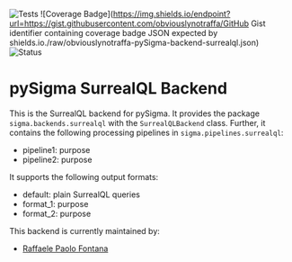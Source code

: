 ![Tests](https://github.com/obviouslynotraffa/pySigma-backend-surrealql/actions/workflows/test.yml/badge.svg)
![Coverage Badge](https://img.shields.io/endpoint?url=https://gist.githubusercontent.com/obviouslynotraffa/GitHub Gist identifier containing coverage badge JSON expected by shields.io./raw/obviouslynotraffa-pySigma-backend-surrealql.json)
![Status](https://img.shields.io/badge/Status-pre--release-orange)

# pySigma SurrealQL Backend

This is the SurrealQL backend for pySigma. It provides the package `sigma.backends.surrealql` with the `SurrealQLBackend` class.
Further, it contains the following processing pipelines in `sigma.pipelines.surrealql`:

* pipeline1: purpose
* pipeline2: purpose

It supports the following output formats:

* default: plain SurrealQL queries
* format_1: purpose
* format_2: purpose

This backend is currently maintained by:

* [Raffaele Paolo Fontana](https://github.com/obviouslynotraffa/)